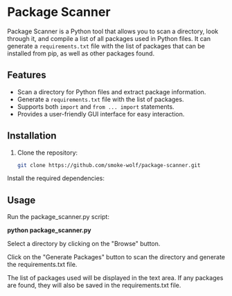 # Package Scanner

Package Scanner is a Python tool that allows you to scan a directory, look through it, and compile a list of all packages used in Python files. It can generate a `requirements.txt` file with the list of packages that can be installed from pip, as well as other packages found.

## Features

- Scan a directory for Python files and extract package information.
- Generate a `requirements.txt` file with the list of packages.
- Supports both `import` and `from ... import` statements.
- Provides a user-friendly GUI interface for easy interaction.

## Installation

1. Clone the repository:

   ```bash
   git clone https://github.com/smoke-wolf/package-scanner.git
Install the required dependencies:

## Usage
Run the package_scanner.py script:

  **python package_scanner.py**

Select a directory by clicking on the "Browse" button.

Click on the "Generate Packages" button to scan the directory and generate the requirements.txt file.

The list of packages used will be displayed in the text area. If any packages are found, they will also be saved in the requirements.txt file.
